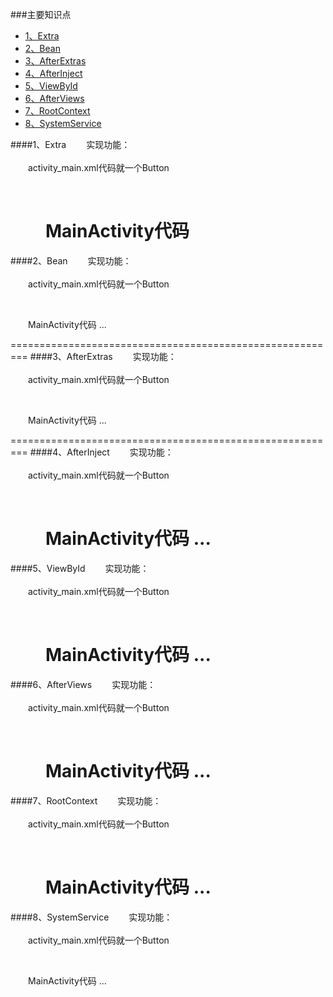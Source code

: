 ###主要知识点
* [1、Extra](#Extra)
* [2、Bean](#Bean)
* [3、AfterExtras](#AfterExtras)
* [4、AfterInject](#AfterInject)
* [5、ViewById](#ViewById)
* [6、AfterViews](#AfterViews)
* [7、RootContext](#RootContext)
* [8、SystemService](#SystemService)

####<a name="Extra"/>1、Extra
　　实现功能：
<br/>
<br/>
　　activity_main.xml代码就一个Button
```Java
　 
```
　　MainActivity代码
　　
=========================================================
####<a name="Bean"/>2、Bean
　　实现功能：
<br/>
<br/>
　　activity_main.xml代码就一个Button
```Java
　 
```
　　MainActivity代码
...

=========================================================
####<a name="AfterExtras"/>3、AfterExtras
　　实现功能：
<br/>
<br/>
　　activity_main.xml代码就一个Button
```Java
　 
```
　　MainActivity代码
...

=========================================================
####<a name="AfterInject"/>4、AfterInject
　　实现功能：
<br/>
<br/>
　　activity_main.xml代码就一个Button
```Java
　 
```
　　MainActivity代码
...
=========================================================
####<a name="ViewById"/>5、ViewById
　　实现功能：
<br/>
<br/>
　　activity_main.xml代码就一个Button
```Java
　 
```
　　MainActivity代码
...
 =========================================================
####<a name="AfterViews"/>6、AfterViews
　　实现功能：
<br/>
<br/>
　　activity_main.xml代码就一个Button
```Java
　 
```
　　MainActivity代码
...
 =========================================================
####<a name="RootContext"/>7、RootContext
　　实现功能：
<br/>
<br/>
　　activity_main.xml代码就一个Button
```Java
　 
```
　　MainActivity代码
...
 =========================================================
####<a name="SystemService"/>8、SystemService
　　实现功能：
<br/>
<br/>
　　activity_main.xml代码就一个Button
```Java
　 
```
　　MainActivity代码
...
 
